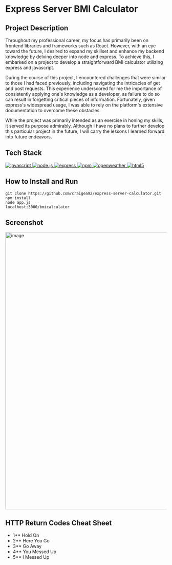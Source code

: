# Express Server BMI Calculator

## Project Description

Throughout my professional career, my focus has primarily been on frontend libraries and frameworks such as React. However, with an eye toward the future, I desired to expand my skillset and enhance my backend knowledge by delving deeper into node and express. To achieve this, I embarked on a project to develop a straightforward BMI calculator utilizing express and javascript.

During the course of this project, I encountered challenges that were similar to those I had faced previously, including navigating the intricacies of get and post requests. This experience underscored for me the importance of consistently applying one's knowledge as a developer, as failure to do so can result in forgetting critical pieces of information. Fortunately, given express's widespread usage, I was able to rely on the platform's extensive documentation to overcome these obstacles.

While the project was primarily intended as an exercise in honing my skills, it served its purpose admirably. Although I have no plans to further develop this particular project in the future, I will carry the lessons I learned forward into future endeavors.

## Tech Stack
<a href="https://www.javascript.com/"> <img src="https://icongr.am/devicon/javascript-original.svg?size=40&color=currentColor" alt="javascript"/> </a>
<a href="https://nodejs.org/en/"> <img src="https://icongr.am/devicon/nodejs-original.svg?size=40&color=currentColor" alt="node.js"/> </a>
<a href="https://expressjs.com/"> <img src="https://icongr.am/devicon/express-original-wordmark.svg?size=40&color=00ff00" alt="express"/> </a> 
<a href="https://www.npmjs.com/"> <img src="https://icongr.am/devicon/npm-original-wordmark.svg?size=40&color=currentColor" alt="npm"/> </a>
<a href="https://openweathermap.org/"> <img src="https://icongr.am/material/cloud-search.svg?size=40&color=ff8000" alt="openweather"/> </a>
<a href="https://www.w3schools.com/html/"> <img src="https://icongr.am/devicon/html5-original.svg?size=40&color=8000ff" alt="html5"/> </a> 

## How to Install and Run

```
git clone https://github.com/craigea92/express-server-calculator.git
npm install
node app.js
localhost:3000/bmicalculator
```

## Screenshot
<img width="862" alt="image" src="https://user-images.githubusercontent.com/82875984/221412241-85d1e2df-fbdf-4a92-8e0a-0c5dd1872433.png">

## HTTP Return Codes Cheat Sheet
- 1** Hold On
- 2** Here You Go
- 3** Go Away
- 4** You Messed Up
- 5** I Messed Up
